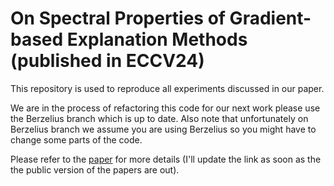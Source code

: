 # On Spectral Properties of Gradient-based Explanation Methods (published in ECCV24)

This repository is used to reproduce all experiments discussed in our paper.

We are in the process of refactoring this code for our next work please use the Berzelius branch which is up to date. Also note that unfortunately on Berzelius branch we assume you are using Berzelius so you might have to change some parts of the code. 

Please refer to the [paper](#) for more details (I'll update the link as soon as the the public version of the papers are out).
